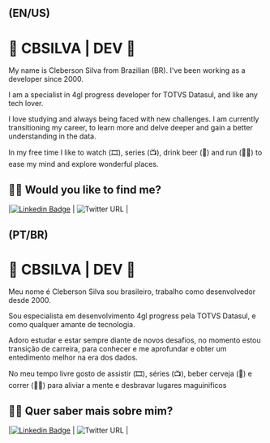 ## (EN/US)

# 🚀 CBSILVA | DEV 👋


My name is Cleberson Silva from Brazilian (BR). I've been working as a developer since 2000.

I am a specialist in 4gl progress developer for TOTVS Datasul, and like any tech lover.

I love studying and always being faced with new challenges. I am currently transitioning my career, to learn more and delve deeper and gain a better understanding in the data.

In my free time I like to watch (🎞️), series (📺), drink beer (🍺) and run (🏃‍♂️) to ease my mind and explore wonderful places.


## 👨‍💻 Would you like to find me?
|[![Linkedin Badge](https://img.shields.io/badge/-LinkedIn-blue?style=flat-square&logo=Linkedin&logoColor=white&link=https://www.linkedin.com/in/cpandrade15/)](https://www.linkedin.com/in/cpandrade15/) | ![Twitter URL](https://img.shields.io/twitter/url?url=https%3A%2F%2Ftwitter.com%2Fcbsilvadev) |

## (PT/BR)
# 🚀 CBSILVA | DEV 👋

Meu nome é Cleberson Silva sou brasileiro, trabalho como desenvolvedor desde 2000.

Sou especialista em desenvolvimento 4gl progress pela TOTVS Datasul, e como qualquer amante de tecnologia.

Adoro estudar e estar sempre diante de novos desafios, no momento estou transição de carreira, para conhecer e me aprofundar e obter um entedimento melhor na era dos dados.

No meu tempo livre gosto de assistir (🎞️), séries (📺), beber cerveja (🍺) e correr (🏃‍♂️) para aliviar a mente e desbravar lugares maguinificos

## 👨‍💻 Quer saber mais sobre mim?
|[![Linkedin Badge](https://img.shields.io/badge/-LinkedIn-blue?style=flat-square&logo=Linkedin&logoColor=white&link=https://www.linkedin.com/in/cpandrade15/)](https://www.linkedin.com/in/cpandrade15/) | ![Twitter URL](https://img.shields.io/twitter/url?url=https%3A%2F%2Ftwitter.com%2Fcbsilvadev) |
